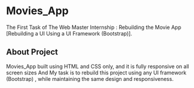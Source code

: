 # Movies_App
The First Task of The Web Master Internship : Rebuilding the Movie App [Rebuilding a UI Using a UI Framework (Bootstrap)].
## About Project
 Movies_App built using HTML and CSS only, and it is fully responsive on all screen sizes And My task is to rebuild this project using any UI framework (Bootstrap) , while maintaining the same design and responsiveness.

